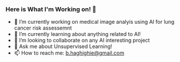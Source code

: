 ### Here is What I'm Working on! 👋

- 🔭 I’m currently working on medical image analyis using AI for lung cancer risk assessemnt
- 🌱 I’m currently learning about anything related to AI!
- 👯 I’m looking to collaborate on any AI interesting project
- 💬 Ask me about Unsupervised Learning!
- 📫 How to reach me: b.haghighie@gmail.com 
